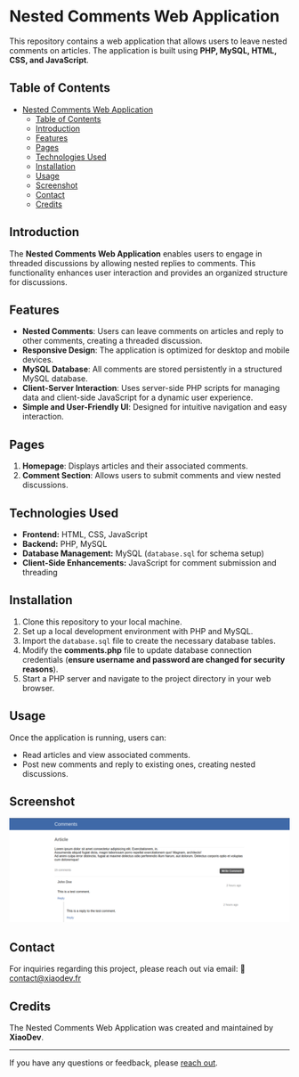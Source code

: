 # Nested Comments Web Application

This repository contains a web application that allows users to leave nested comments on articles. The application is built using **PHP, MySQL, HTML, CSS, and JavaScript**.

## Table of Contents
- [Nested Comments Web Application](#nested-comments-web-application)
  - [Table of Contents](#table-of-contents)
  - [Introduction](#introduction)
  - [Features](#features)
  - [Pages](#pages)
  - [Technologies Used](#technologies-used)
  - [Installation](#installation)
  - [Usage](#usage)
  - [Screenshot](#screenshot)
  - [Contact](#contact)
  - [Credits](#credits)

## Introduction
The **Nested Comments Web Application** enables users to engage in threaded discussions by allowing nested replies to comments. This functionality enhances user interaction and provides an organized structure for discussions.

## Features
- **Nested Comments**: Users can leave comments on articles and reply to other comments, creating a threaded discussion.
- **Responsive Design**: The application is optimized for desktop and mobile devices.
- **MySQL Database**: All comments are stored persistently in a structured MySQL database.
- **Client-Server Interaction**: Uses server-side PHP scripts for managing data and client-side JavaScript for a dynamic user experience.
- **Simple and User-Friendly UI**: Designed for intuitive navigation and easy interaction.

## Pages
1. **Homepage**: Displays articles and their associated comments.
2. **Comment Section**: Allows users to submit comments and view nested discussions.

## Technologies Used
- **Frontend:** HTML, CSS, JavaScript
- **Backend:** PHP, MySQL
- **Database Management:** MySQL (`database.sql` for schema setup)
- **Client-Side Enhancements:** JavaScript for comment submission and threading

## Installation
1. Clone this repository to your local machine.
2. Set up a local development environment with PHP and MySQL.
3. Import the `database.sql` file to create the necessary database tables.
4. Modify the **comments.php** file to update database connection credentials (**ensure username and password are changed for security reasons**).
5. Start a PHP server and navigate to the project directory in your web browser.

## Usage
Once the application is running, users can:
- Read articles and view associated comments.
- Post new comments and reply to existing ones, creating nested discussions.

## Screenshot
![Nested Comments](NestedComments.png)

## Contact
For inquiries regarding this project, please reach out via email:
📩 contact@xiaodev.fr

## Credits
The Nested Comments Web Application was created and maintained by **XiaoDev**.

---
If you have any questions or feedback, please [reach out](mailto:&#99;o&#110;&#116;%61%63t&#64;&#120;&#105;a&#111;&#100;%65%76%2e&#102;%72).